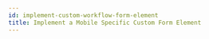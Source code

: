 ```yaml
---
id: implement-custom-workflow-form-element
title: Implement a Mobile Specific Custom Form Element
---
```



